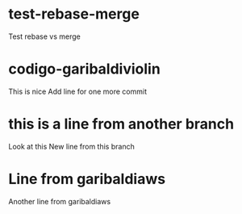 # test-rebase-merge
Test rebase vs merge

# codigo-garibaldiviolin
This is nice
Add line for one more commit

# this is a line from another branch
Look at this
New line from this branch

# Line from garibaldiaws
Another line from garibaldiaws
